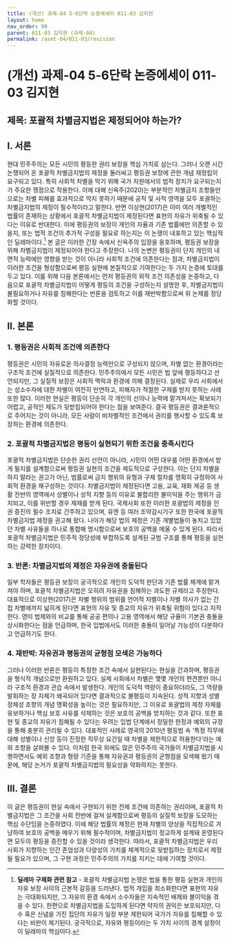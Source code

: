 ```yaml
---
title: (개선) 과제-04 5-6단락 논증에세이 011-03 김지현
layout: home
nav_order: 99
parent: 011-03 김지현 (과제-04)
permalink: /asmt-04/011-03/revision
---
```


# (개선) 과제-04 5-6단락 논증에세이 011-03 김지현

## 제목: 포괄적 차별금지법은 제정되어야 하는가?

## I. 서론

현대 민주주의는 모든 시민의 평등한 권리 보장을 핵심 가치로 삼는다. 그러나 오랜 시간 논쟁되어 온 포괄적 차별금지법의 제정을 둘러싸고 평등권 보장에 관한 개념 재정립이 요구되고 있다. 특히 사회적 차별을 막기 위해 국가 차원에서의 법적 장치가 요구되는지가 주요한 쟁점으로 작용한다. 이에 대해 신옥주(2020)는 부분적인 차별금지 조항들만으로는 차별 피해를 효과적으로 막지 못하기 때문에 공적 및 사적 영역을 모두 포괄하는 차별금지법의 제정이 필수적이라고 말한다. 반면 이상현(2017)은 이미 여러 개별적인 법률이 존재하는 상황에서 포괄적 차별금지법이 제정된다면 표현의 자유가 위축될 수 있다는 이유로 반대한다. 이에 평등권의 보장이 개인의 자율과 기존 법률에만 의존할 수 있을지, 또는 법적 조건의 추가적 구성을 필요로 하는지는 이 논쟁이 내포하고 있는 핵심적인 딜레마이다.[^dilemma] 본 글은 이러한 긴장 속에서 신옥주의 입장을 옹호하며, 평등권 보장을 위해 차별금지법이 제정되어야 한다고 주장한다. 나의 논변은 평등권이 단지 개인의 내면적 능력에만 영향을 받는 것이 아니라 사회적 조건에 의존한다는 점과, 차별금지법이 이러한 조건을 형성함으로써 평등 실현에 본질적으로 기여한다는 두 가지 논증에 토대를 두고 있다. 이를 위해 다음 본론에서는 먼저 평등권의 외적 조건 의존성을 논증하고, 다음으로 포괄적 차별금지법이 어떻게 평등의 조건을 구성하는지 설명한 후, 차별금지법이 불필요하거나 자유를 침해한다는 반론을 검토하고 이를 재반박함으로써 위 논제를 정당화할 것이다.

## II. 본론

### 1. 평등권은 사회적 조건에 의존한다

평등권은 시민의 자유로운 의사결정 능력만으로 구성되지 않으며, 차별 없는 환경이라는 구조적 조건에 실질적으로 의존한다. 민주주의에서 모든 시민은 법 앞에 평등하다고 선언되지만, 그 실질적 보장은 사회적 맥락과 환경에 의해 결정된다. 실제로 우리 사회에서는 성소수자에 대한 차별이 여전히 만연하고, 피해자가 적절한 구제를 받지 못하는 사례 또한 많다. 이러한 현실은 평등이 단순히 각 개인의 선의나 능력에 맡겨져서는 확보되기 어렵고, 공적인 제도가 뒷받침되어야 한다는 점을 보여준다. 결국 평등권은 결과론적으로 주어지는 것이 아니라, 모든 사람이 비차별적인 조건에서 권리를 행사할 수 있도록 보장하는 환경에 의존한다.

### 2. 포괄적 차별금지법은 평등이 실현되기 위한 조건을 충족시킨다

포괄적 차별금지법은 단순한 권리 선언이 아니라, 시민이 어떤 대우를 어떤 환경에서 받게 될지를 설계함으로써 평등권 실현의 조건을 제도적으로 구성한다. 이는 단지 차별을 하지 말라는 권고가 아닌, 법률로써 금지 행위의 유형과 구제 절차를 명확히 규정하여 사회적 환경을 재구성하는 것이다. 차별금지법이 제정된다면 고용, 교육, 재화 제공 등 생활 전반의 영역에서 성별이나 성적 지향 등의 이유로 불합리한 불이익을 주는 행위가 금지되고, 이를 위반할 경우 제재를 받게 된다. 국제사회 또한 이러한 포괄법의 제정을 인권 증진의 필수 조치로 간주하고 있으며, 유엔 등 여러 조약감시기구 또한 한국에 포괄적 차별금지법 제정을 권고해 왔다. 나아가 해당 법의 제정은 기존 개별법들이 놓치고 있었던 차별 사유들을 하나로 통합해 명시함으로써 보호의 공백을 메울 수 있게 된다. 따라서 포괄적 차별금지법은 민주적 정당성에 부합하도록 설계된 규범 구조를 통해 평등을 실현하는 강력한 장치이다.

### 3. 반론: 차별금지법의 제정은 자유권에 충돌된다

일부 학자들은 평등권 보장이 궁극적으로 개인의 도덕적 판단과 기존 법률 체계에 맡겨져야 하며, 포괄적 차별금지법은 오히려 자유권을 침해하는 과도한 규제라고 주장한다. 대표적으로 이상현(2017)은 차별 행위의 범위를 언어적 차별이나 차별 의사가 없는 간접 차별에까지 넓히게 된다면 표현의 자유 및 종교의 자유가 위축될 위험이 있다고 지적한다. 영미 법제와의 비교를 통해 공공 편의나 고용 영역에서 해당 규율이 기본권 충돌을 상시화한다는 점을 언급하며, 한국 입법에서도 이러한 충돌이 일어날 가능성이 다분하다고 언급하기도 한다.

### 4. 재반박: 자유권과 평등권의 균형점 모색은 가능하다

그러나 이러한 반론은 평등이 특정한 조건 속에서 실현된다는 현실을 간과하며, 평등권을 형식적 개념으로만 환원하고 있다. 실제 사회에서 차별은 몇몇 개인의 편견뿐만 아니라 구조적 환경과 관습 속에서 발생한다. 개인의 도덕적 역량이 중요하더라도, 그 역량을 발휘하는 장 자체가 왜곡되어 있다면 결과적으로 불평등이 지속된다. 성적 지향과 성별 정체성 조항의 개념 명확성을 높이는 것은 필요하지만, 그 이유로 포괄법의 제정 자체를 유보하거나 핵심 보호 사유를 삭제하는 것은 보호의 공백을 방치하는 것과 같다. 또한 표현 및 종교의 자유가 침해될 수 있다는 우려는 입법 단계에서 정밀한 한정과 예외의 규정을 통해 충분히 관리될 수 있다. 대표적인 사례로 영국의 2010년 평등법 속 '특정 직무에 대해 성별이나 신앙 등이 진정한 직무상 요건일 때 차별을 제한적으로 허용한다'라는 예외 조항을 살펴볼 수 있다. 이처럼 한국 외에도 많은 민주주의 국가들이 차별금지법을 시행하면서도 예외 조항과 형량 기준을 통해 자유권과 평등권의 균형점을 모색해 왔기 때문에, 해당 논거가 포괄적 차별금지법의 필요성을 약화하지는 못한다.

## III. 결론

이 글은 평등권이 현실 속에서 구현되기 위한 전제 조건에 의존하는 권리이며, 포괄적 차별금지법은 그 조건을 사회 전반에 걸쳐 설계함으로써 평등의 실질적 보장을 도모하는 핵심 수단임을 논증하였다. 이에 해당 법률의 제정은 현재 차별의 양상을 직접적으로 겨냥하여 보호의 공백을 메우기 위해 필수적이며, 차별금지법이 정교하게 설계돼 운영된다면 모두의 평등을 증진할 수 있을 것이라 생각한다. 따라서, 포괄적 차별금지법은 우리 사회가 지향하는 인간 존엄성과 다양성의 가치를 체계적으로 뒷받침하는 장치로서 제정될 필요가 있으며, 그 구현 과정은 민주주의의 가치를 지키는 데에 기여할 것이다.

[^dilemma]: **딜레마 구체화 관련 참고** - 포괄적 차별금지법 논쟁은 법을 통한 평등 실현과 개인의 자유 보장 사이의 근본적 갈등을 드러낸다. 법적 개입을 최소화한다면 표현의 자유는 극대화되지만, 그 자유의 환경 속에서 소수자들은 지속적인 배제와 불이익을 겪을 수 있다. 한편으로 차별금지법을 도입하게 된다면 약자의 권익은 보호되지만, 다수 혹은 신념을 가진 집단의 자유가 일정 부분 제한되어 국가가 자유를 침해할 수 있다는 비판이 제기된다. 궁극적으로, 자유와 평등이라는 두 가치 사이의 경계 설정이 이 딜레마의 핵심이다.
